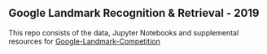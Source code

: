 ## Google Landmark Recognition & Retrieval - 2019
This repo consists of the data, Jupyter Notebooks and supplemental resources for [Google-Landmark-Competition](https://www.kaggle.com/c/landmark-recognition-2019/overview)
